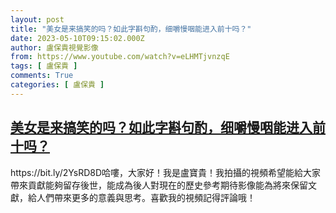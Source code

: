 ```yaml
---
layout: post
title: "美女是来搞笑的吗？如此字斟句酌，细嚼慢咽能进入前十吗？"
date: 2023-05-10T09:15:02.000Z
author: 盧保貴視覺影像
from: https://www.youtube.com/watch?v=eLHMTjvnzqE
tags: [ 盧保貴 ]
comments: True
categories: [ 盧保貴 ]
---
```

<!--1683710102000-->
[美女是来搞笑的吗？如此字斟句酌，细嚼慢咽能进入前十吗？](https://www.youtube.com/watch?v=eLHMTjvnzqE)
------

<div>
https://bit.ly/2YsRD8D哈嘍，大家好！我是盧寶貴！我拍攝的視頻希望能給大家帶來貢獻能夠留存後世，能成為後人對現在的歷史參考期待影像能為將來保留文獻，給人們帶來更多的意義與思考。喜歡我的視頻記得評論哦！
</div>
